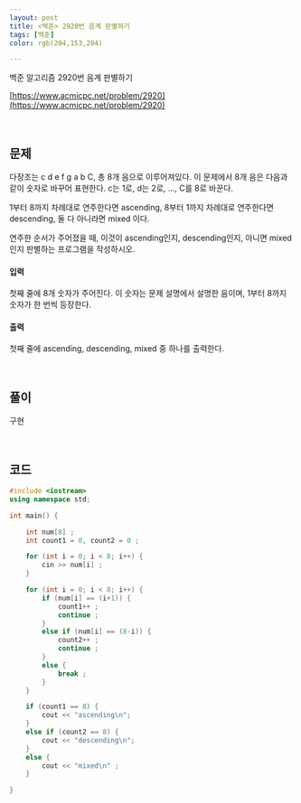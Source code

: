 ```yaml
---
layout: post 
title: <백준> 2920번 음계 판별하기
tags: [백준]
color: rgb(204,153,204)

---
```


백준 알고리즘 2920번 음계 판별하기

[https://www.acmicpc.net/problem/2920](https://www.acmicpc.net/problem/2920) 

<br>

## 문제

다장조는 c d e f g a b C, 총 8개 음으로 이루어져있다. 이 문제에서 8개 음은 다음과 같이 숫자로 바꾸어 표현한다. c는 1로, d는 2로, ..., C를 8로 바꾼다.

1부터 8까지 차례대로 연주한다면 ascending, 8부터 1까지 차례대로 연주한다면 descending, 둘 다 아니라면 mixed 이다.

연주한 순서가 주어졌을 때, 이것이 ascending인지, descending인지, 아니면 mixed인지 판별하는 프로그램을 작성하시오.

#### 입력

첫째 줄에 8개 숫자가 주어진다. 이 숫자는 문제 설명에서 설명한 음이며, 1부터 8까지 숫자가 한 번씩 등장한다.

#### 출력

첫째 줄에 ascending, descending, mixed 중 하나를 출력한다.

<br>

## 풀이

구현

<br>

## 코드

```c++
#include <iostream>
using namespace std;

int main() {

    int num[8] ; 
    int count1 = 0, count2 = 0 ; 

    for (int i = 0; i < 8; i++) {
        cin >> num[i] ;
    }

    for (int i = 0; i < 8; i++) {
        if (num[i] == (i+1)) {
            count1++ ;
            continue ;
        }
        else if (num[i] == (8-i)) {
            count2++ ;
            continue ;
        }
        else {
            break ; 
        }
    }

    if (count1 == 8) {
        cout << "ascending\n";
    }
    else if (count2 == 8) {
        cout << "descending\n";
    }
    else {
        cout << "mixed\n" ;
    }

}

```





